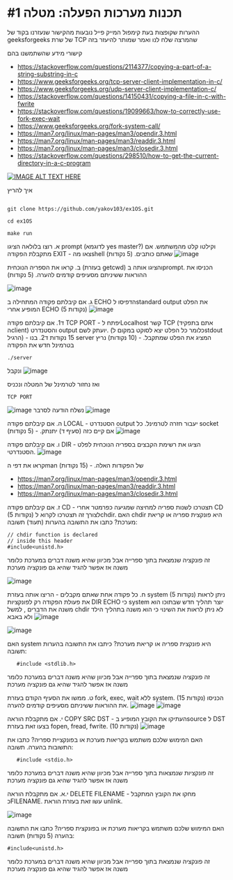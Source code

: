 # #תכנות מערכות הפעלה: מטלה 1


ההערות שקופצות בעת קימפול המייק פייל נובעות מהקישור שנעזרנו בקוד של geeksforgeeks של שרת TCP שהמרצה שלח לנו ואמר שמותר להיעזר בזה

קישורי מידע שהשתמשנו בהם

- https://stackoverflow.com/questions/2114377/copying-a-part-of-a-string-substring-in-c
- https://www.geeksforgeeks.org/tcp-server-client-implementation-in-c/
- https://www.geeksforgeeks.org/udp-server-client-implementation-c/
- https://stackoverflow.com/questions/14150431/copying-a-file-in-c-with-fwrite
- https://stackoverflow.com/questions/19099663/how-to-correctly-use-fork-exec-wait
- https://www.geeksforgeeks.org/fork-system-call/
- https://man7.org/linux/man-pages/man3/opendir.3.html
- https://man7.org/linux/man-pages/man3/readdir.3.html
- https://man7.org/linux/man-pages/man3/closedir.3.html
- https://stackoverflow.com/questions/298510/how-to-get-the-current-directory-in-a-c-program


[![IMAGE ALT TEXT HERE](https://user-images.githubusercontent.com/62290677/162177931-2e1135f8-460e-4a9b-8777-b0411263743d.png)](https://www.youtube.com/watch?v=cpezYDlINI)

איך להריץ

```

git clone https://github.com/yakov103/ex1OS.git

cd ex1OS

make run

```

א. רוצו בלולאה הציגו prompt (לדוגמא yes master?) וקילטו קלט מהמשתמש. אם מתקבלת הפקודה EXIT - צאו מהshell שאתם כותבים. (5 נקודות)
![image](https://user-images.githubusercontent.com/62290677/162141413-ea78e196-6044-494b-b50f-02530dc66ca5.png)

ב. קראו את הספריה הנוכחית (בעזרת getcwd) והציגו אותה בprompt. הכניסו את ההוראות ששיניתם מסעיפים קודמים להערה. (5 נקודות)

![image](https://user-images.githubusercontent.com/62290677/162141537-7757c6ab-e535-4e67-a430-86047b995349.png)

ג. אם קיבלתם פקודה המתחילה ב ECHO הדפיסו לstandard output את הפלט המופיע אחרי ECHO (5 נקודות)
![image](https://user-images.githubusercontent.com/62290677/162141650-e30782c2-0a31-4a5b-80fb-592d14c333d9.png)

ד1. אם קיבלתם פקודה TCP PORT - יפתח לLocalhost קשר TCP (אתם בתפקיד הclient) והסטנדרט output יועתק לשם. (כלומר כל הפלט יצא לסוקט במקום לstdout הרגיל) - 15 נקודות
ד2. בנו server המציג את הפלט שמתקבל. - (10 נקודות)
נריץ בטרמינל חדש את הפקודה 
```
./server
```
ונקבל 
![image](https://user-images.githubusercontent.com/62290677/162141838-3dee6355-6916-434a-91ef-406509fe83ba.png)

ואז נחזור לטרמינל של המטלה ונכניס 

``` 
TCP PORT
```
![image](https://user-images.githubusercontent.com/62290677/162142299-a779c7ca-bb92-4590-a0b7-22e1ed2f6d6a.png)
נשלח הודעה לסרבר 
![image](https://user-images.githubusercontent.com/62290677/162142377-2178956d-2ad6-4e58-9561-5ebc8c692484.png)


ה. אם קיבלתם פקודה LOCAL - הסטנדרט output יעבור חזרה לטרמינל. כל socket אם קיים כזה (סעיף ד) יתנתק. - (5 נקודות)
![image](https://user-images.githubusercontent.com/62290677/162142558-577f5512-012c-4b00-a058-693a0a01ec14.png)

ו. אם קיבלתם פקודה DIR - הציגו את רשימת הקבצים בספריה הנוכחית לפלט הסטנדרטי.
![image](https://user-images.githubusercontent.com/62290677/162142669-97c4717d-95b5-4f96-a6df-f2024bd1e52d.png)

קראו את דפי הman של הפקודות האלה. - (15 נקודות)

- https://man7.org/linux/man-pages/man3/opendir.3.html
- https://man7.org/linux/man-pages/man3/readdir.3.html
- https://man7.org/linux/man-pages/man3/closedir.3.html

ז. אם קיבלתם פקודה  CD - תצטרכו לשנות ספריה למחיצה שמגיעה כפרמטר אחרי CD (5 נקודות)
לצורך זה תצטרכו לקרוא לchdir. האם chdir היא פונקצית ספריה או קריאת מערכת? כתבו את התשובה בהערות (תעוד) 
תשובה:
```
// chdir function is declared
// inside this header
#include<unistd.h> 

```
זה פונקציה שנמצאת בתוך ספרייה אבל מכיוון שהיא משנה דברים במערכת כלומר משנה אז אפשר להגיד שהיא גם פונקציה מערכת

![image](https://user-images.githubusercontent.com/62290677/162154280-fb92404e-c931-4ee2-9312-e356f399396d.png)



ח. כל פקודה אחת שאתם מקבלים - הריצו אותה בעזרת system (5 נקודות)
ניתן לראות את פעולת הפקודה רק לפונקציות  DIR ECHO כי system יוצר תהליך חדש שבתוכו הוא משנה את הדברים , למשל chdir לא ניתן לראות את השינוי כי הוא משנה בתהליך הילד ולא באבא
![image](https://user-images.githubusercontent.com/62290677/162168802-d751d7f5-b674-4339-84c4-7cc254f94559.png)

![image](https://user-images.githubusercontent.com/62290677/162168946-f25e2131-d5d3-4228-b47c-706a19892797.png)




האם system היא פונקצית ספריה או קריאת מערכת? כיתבו את התשובה בהערות
תשובה:
```
   #include <stdlib.h>
```
   זה פונקציה שנמצאת בתוך ספרייה אבל מכיוון שהיא משנה דברים במערכת כלומר משנה אז אפשר להגיד שהיא גם פונקציה מערכת
   

ט. ממשו את הסעיף הקודם בעזרת fork, exec, wait ללא system. (15 נקודות)
הכניסו את ההוראות ששיניתם מסעיפים קודמים להערה.
![image](https://user-images.githubusercontent.com/62290677/162169134-0d90b55b-5e1b-427a-b2d8-63fa205e483a.png)
![image](https://user-images.githubusercontent.com/62290677/162169258-46e52005-1912-4a35-9691-fae165bf97e4.png)


י. אם מתקבלת הוראה COPY SRC DST - העתיקו את הקובץ המופיע בsource ל DST
בצעו זאת בעזרת fopen, fread, fwrite. (10 נקודות)
![image](https://user-images.githubusercontent.com/62290677/162161662-83f9ce46-7bc9-4c01-8b9c-c9ed99b5f121.png)


האם המימוש שלכם משתמש בקריאות מערכת או בפונקציית ספריה? כתבו את התשובות בהערה.
תשובה:
```
   #include <stdio.h>
```

   זה פונקציות שנמצאות בתוך ספרייה אבל מכיוון שהיא משנה דברים במערכת כלומר משנה אז אפשר להגיד שהיא גם פונקציה מערכת

י.א. אם מתקבלת הוראה DELETE FILENAME - מחקו את הקובץ המתקבל כFILENAME. עשו זאת בעזרת הוראת unlink.

![image](https://user-images.githubusercontent.com/62290677/162165914-56aa5260-a0a2-4df3-ab2b-0be7ce404f49.png)

האם המימוש שלכם משתמש בקריאות מערכת או בפונקצית ספריה? כתבו את התשובה בהערה (5 נקודות)
תשובה:
```
#include<unistd.h>    
```
זה פונקציה שנמצאת בתוך ספרייה אבל מכיוון שהיא משנה דברים במערכת כלומר משנה אז אפשר להגיד שהיא גם פונקציה מערכת










